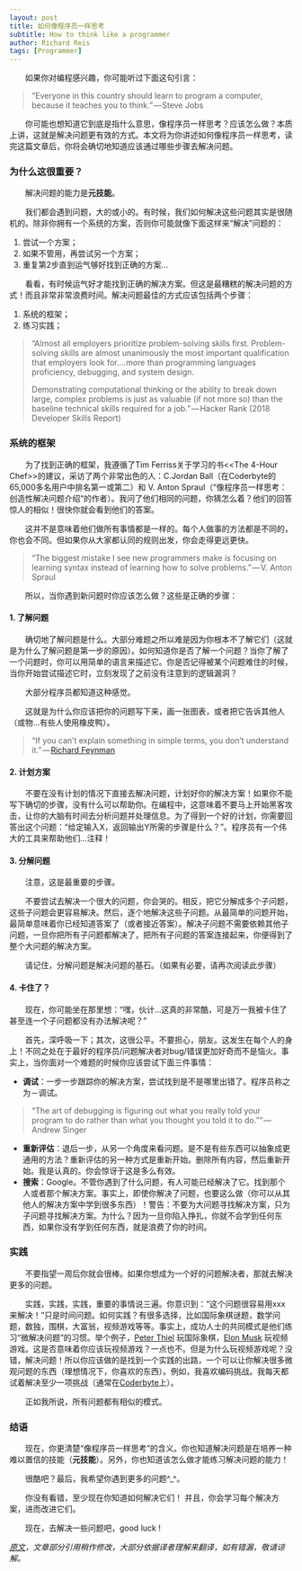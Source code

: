 ```yaml
---
layout: post
title: 如何像程序员一样思考
subtitle: How to think like a programmer
author: Richard Reis
tags: [Programmer]
---
```


&emsp;&emsp;如果你对编程感兴趣，你可能听过下面这句引言：
> “Everyone in this country should learn to program a computer, because it teaches you to think.” — Steve Jobs

&emsp;&emsp;你可能也想知道它到底是指什么意思，像程序员一样思考？应该怎么做？本质上讲，这就是解决问题更有效的方式。本文将为你讲述如何像程序员一样思考，读完这篇文章后，你将会确切地知道应该通过哪些步骤去解决问题。

### 为什么这很重要？
&emsp;&emsp;解决问题的能力是**元技能**。

&emsp;&emsp;我们都会遇到问题，大的或小的。有时候，我们如何解决这些问题其实是很随机的。除非你拥有一个系统的方案，否则你可能就像下面这样来“解决”问题的：
1. 尝试一个方案；
2. 如果不管用，再尝试另一个方案；
3. 重复第2步直到运气够好找到正确的方案...

&emsp;&emsp;看看，有时候运气好才能找到正确的解决方案。但这是最糟糕的解决问题的方式！而且非常非常浪费时间。解决问题最佳的方式应该包括两个步骤：
1. 系统的框架；
2. 练习实践；

> “Almost all employers prioritize problem-solving skills first.
> Problem-solving skills are almost unanimously the most important qualification that employers look for….more than programming languages proficiency, debugging, and system design.
>
> Demonstrating computational thinking or the ability to break down large, complex problems is just as valuable (if not more so) than the baseline technical skills required for a job.” — Hacker Rank (2018 Developer Skills Report)


### 系统的框架
&emsp;&emsp;为了找到正确的框架，我遵循了Tim Ferriss关于学习的书<<The 4-Hour Chef>>的建议，采访了两个非常出色的人：C.Jordan Ball（在Coderbyte的65,000多名用户中排名第一或第二）和 V. Anton Spraul（“像程序员一样思考：创造性解决问题介绍“的作者）。我问了他们相同的问题，你猜怎么着？他们的回答惊人的相似！很快你就会看到他们的答案。

&emsp;&emsp;这并不是意味着他们做所有事情都是一样的。每个人做事的方法都是不同的，你也会不同。但如果你从大家都认同的规则出发，你会走得更远更快。

> “The biggest mistake I see new programmers make is focusing on learning syntax instead of learning how to solve problems.” — V. Anton Spraul

&emsp;&emsp;所以，当你遇到新问题时你应该怎么做？这些是正确的步骤：

#### 1. 了解问题
&emsp;&emsp;确切地了解问题是什么。大部分难题之所以难是因为你根本不了解它们（这就是为什么了解问题是第一步的原因）。如何知道你是否了解一个问题？当你了解了一个问题时，你可以用简单的语言来描述它。你是否记得被某个问题难住的时候，当你开始尝试描述它时，立刻发现了之前没有注意到的逻辑漏洞？

&emsp;&emsp;大部分程序员都知道这种感觉。

&emsp;&emsp;这就是为什么你应该把你的问题写下来，画一张图表，或者把它告诉其他人（或物...有些人使用橡皮鸭）。

> “If you can’t explain something in simple terms, you don’t understand it.” — [Richard Feynman](https://en.wikipedia.org/wiki/Richard_Feynman)

#### 2. 计划方案
&emsp;&emsp;不要在没有计划的情况下直接去解决问题，计划好你的解决方案！如果你不能写下确切的步骤，没有什么可以帮助你。在编程中，这意味着不要马上开始黑客攻击，让你的大脑有时间去分析问题并处理信息。为了得到一个好的计划，你需要回答出这个问题：“给定输入X，返回输出Y所需的步骤是什么？”。程序员有一个伟大的工具来帮助他们...注释！

#### 3. 分解问题
&emsp;&emsp;注意，这是最重要的步骤。

&emsp;&emsp;不要尝试去解决一个很大的问题，你会哭的。相反，把它分解成多个子问题，这些子问题会更容易解决。然后，逐个地解决这些子问题。从最简单的问题开始，最简单意味着你已经知道答案了（或者接近答案）。解决子问题不需要依赖其他子问题，一旦你把所有子问题都解决了，把所有子问题的答案连接起来，你便得到了整个大问题的解决方案。

&emsp;&emsp;请记住，分解问题是解决问题的基石。（如果有必要，请再次阅读此步骤）

#### 4. 卡住了？
&emsp;&emsp;现在，你可能坐在那里想：“嘿，伙计...这真的非常酷，可是万一我被卡住了甚至连一个子问题都没有办法解决呢？”

&emsp;&emsp;首先，深呼吸一下；其次，这很公平。不要担心，朋友。这发生在每个人的身上！不同之处在于最好的程序员/问题解决者对bug/错误更加好奇而不是恼火。事实上，当你面对一个难题的时候你应该尝试下面三件事情：
* **调试**：一步一步跟踪你的解决方案，尝试找到是不是哪里出错了。程序员称之为－调试。
> “The art of debugging is figuring out what you really told your program to do rather than what you thought you told it to do.”” — Andrew Singer

* **重新评估**：退后一步，从另一个角度来看问题。是不是有些东西可以抽象成更通用的方法？重新评估的另一种方式是重新开始。删除所有内容，然后重新开始。我是认真的。你会惊讶于这是多么有效。
* **搜索**：Google。不管你遇到了什么问题，有人可能已经解决了它。找到那个人或者那个解决方案。事实上，即使你解决了问题，也要这么做（你可以从其他人的解决方案中学到很多东西）！警告：不要为大问题寻找解决方案，只为子问题寻找解决方案。为什么？因为一旦你陷入挣扎，你就不会学到任何东西，如果你没有学到任何东西，就是浪费了你的时间。

### 实践
&emsp;&emsp;不要指望一周后你就会很棒。如果你想成为一个好的问题解决者，那就去解决更多的问题。

&emsp;&emsp;实践，实践，实践，重要的事情说三遍。你意识到：“这个问题很容易用xxx来解决！”只是时间问题。如何实践？有很多选择，比如国际象棋谜题，数学问题，数独，围棋，大富翁，视频游戏等等。事实上，成功人士的共同模式是他们练习“微解决问题”的习惯。举个例子，[Peter Thiel](https://en.wikipedia.org/wiki/Peter_Thiel) 玩国际象棋，[Elon Musk](https://en.wikipedia.org/wiki/Elon_Musk) 玩视频游戏。这是否意味着你应该玩视频游戏？一点也不。但是为什么玩视频游戏呢？没错，解决问题！所以你应该做的是找到一个实践的出路，一个可以让你解决很多微观问题的东西（理想情况下，你喜欢的东西）。例如，我喜欢编码挑战。我每天都试着解决至少一项挑战（通常在[Coderbyte](https://coderbyte.com/)上）。

&emsp;&emsp;正如我所说，所有问题都有相似的模式。

### 结语
&emsp;&emsp;现在，你更清楚“像程序员一样思考”的含义。你也知道解决问题是在培养一种难以置信的技能（**元技能**）。另外，你也知道该怎么做才能练习解决问题的能力！

&emsp;&emsp;很酷吧？最后，我希望你遇到更多的问题^_^。

&emsp;&emsp;你没有看错，至少现在你知道如何解决它们！ 并且，你会学习每个解决方案，进而改进它们。

&emsp;&emsp;现在，去解决一些问题吧，good luck !



_[原文](https://medium.freecodecamp.org/how-to-think-like-a-programmer-lessons-in-problem-solving-d1d8bf1de7d2)，文章部分引用稍作修改，大部分依据译者理解来翻译，如有错漏，敬请谅解。_

